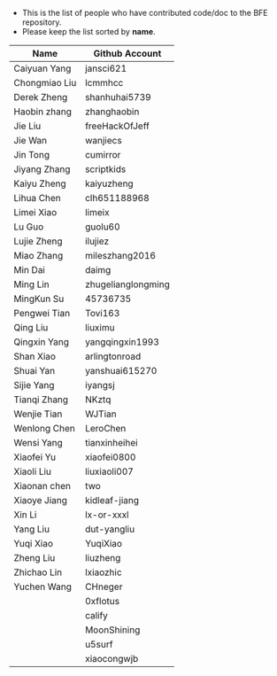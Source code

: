 * This is the list of people who have contributed code/doc to the BFE repository.
* Please keep the list sorted by **name**. 

| Name | Github Account |
| ---- | -------------- |
| Caiyuan Yang | jansci621 |
| Chongmiao Liu | lcmmhcc |
| Derek Zheng | shanhuhai5739 |
| Haobin zhang | zhanghaobin |
| Jie Liu | freeHackOfJeff |
| Jie Wan | wanjiecs |
| Jin Tong | cumirror |
| Jiyang Zhang | scriptkids |
| Kaiyu Zheng | kaiyuzheng | 
| Lihua Chen | clh651188968 |
| Limei Xiao | limeix |
| Lu Guo | guolu60 |
| Lujie Zheng | ilujiez |
| Miao Zhang | mileszhang2016 |
| Min Dai | daimg |
| Ming Lin | zhugelianglongming |
| MingKun Su | 45736735 |
| Pengwei Tian | Tovi163 |
| Qing Liu | liuximu |
| Qingxin Yang | yangqingxin1993 |
| Shan Xiao | arlingtonroad |
| Shuai Yan | yanshuai615270 |
| Sijie Yang | iyangsj |
| Tianqi Zhang | NKztq |
| Wenjie Tian | WJTian |
| Wenlong Chen | LeroChen |
| Wensi Yang | tianxinheihei | 
| Xiaofei Yu | xiaofei0800 |
| Xiaoli Liu | liuxiaoli007 |
| Xiaonan chen | two |
| Xiaoye Jiang | kidleaf-jiang |
| Xin Li | lx-or-xxxl |
| Yang Liu | dut-yangliu |
| Yuqi Xiao | YuqiXiao |
| Zheng Liu | liuzheng |
| Zhichao Lin | lxiaozhic |
| Yuchen Wang | CHneger |
|          | 0xflotus |
|          | calify |
|          | MoonShining |
|          | u5surf |
|          | xiaocongwjb |
